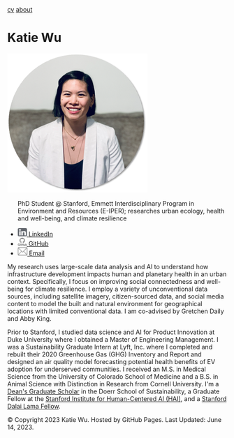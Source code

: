 <html>
  <head>
    <meta name="viewport" content="width=device-width, initial-scale=1.0">
    <link rel="stylesheet" type="text/css" href="css/style.css">
  </head>
  <body>
    <div class="topnav">
      <a href="cv/Wu_Katherine_CV.pdf">cv</a>
      <a href="https://kjw58.github.io/katiewu.github.io/">about</a>
      <h1>Katie Wu</h1>
    </div>
    <div class="left-column">
      <div>
        <img src="./img/headshot_circle2.png" class="main-image">
        <ul>
          <p>PhD Student @ Stanford, Emmett Interdisciplinary Program in Environment and Resources (E-IPER); researches urban ecology, health and well-being, and climate resilience </p>
          <li><a href="https://www.linkedin.com/in/katiewu24/">
            <img src="./img/LinkedIn.png">
            <span>LinkedIn</span>
          </a></li>
            <li><a href="https://github.com/kjw58">
            <img src="./img/Github.png">
            <span>GitHub</span>
          </a></li>
          <li><a href="mailto:katwu@stanford.edu">
            <img src="./img/Email.png">
            <span>Email</span>
          </a></li>
        </ul>
      </div>
    </div>
    <main class="main-content">
      <p>My research uses large-scale data analysis and AI to understand how infrastructure development impacts human and planetary health in an urban context. Specifically, I focus on improving social connectedness and well-being for climate resilience. I employ a variety of unconventional data sources, including satellite imagery, citizen-sourced data, and social media content to model the built and natural environment for geographical locations with limited conventional data. I am co-advised by Gretchen Daily and Abby King.</p> 
      <p>Prior to Stanford, I studied data science and AI for Product Innovation at Duke University where I obtained a Master of Engineering Management. I was a Sustainability Graduate Intern at Lyft, Inc. where I completed and rebuilt their 2020 Greenhouse Gas (GHG) Inventory and Report and designed an air quality model forecasting potential health benefits of EV adoption for underserved communities. I received an M.S. in Medical Science from the University of Colorado School of Medicine and a B.S. in Animal Science with Distinction in Research from Cornell University. I'm a <a href="https://earth.stanford.edu/deans-graduate-scholars-award">Dean's Graduate Scholar</a> in the Doerr School of Sustainability, a Graduate Fellow at the <a href="https://hai.stanford.edu/">Stanford Institute for Human-Centered AI (HAI)</a>, and a <a href ="https://www.dalailamafellows.org/#main">Stanford Dalai Lama Fellow</a>.</p>
    </main>
    <footer class="fixed-bottom">
        <p>&copy; Copyright 2023 Katie Wu.
        Hosted by GitHub Pages.
        Last Updated: June 14, 2023.
        </p>
    </footer>
  </body>
</html>
